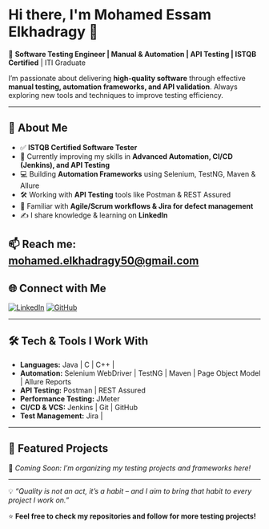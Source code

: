 # Hi there, I'm Mohamed Essam Elkhadragy 👋  

🚀 **Software Testing Engineer | Manual & Automation | API Testing | ISTQB Certified**  | ITI Graduate 

I’m passionate about delivering **high-quality software** through effective **manual testing, automation frameworks, and API validation**. Always exploring new tools and techniques to improve testing efficiency.  

---

## 🔹 About Me  
- ✅ **ISTQB Certified Software Tester**  
- 🌱 Currently improving my skills in **Advanced Automation, CI/CD (Jenkins), and API Testing**  
- 💻 Building **Automation Frameworks** using Selenium, TestNG, Maven & Allure  
- 🛠 Working with **API Testing** tools like Postman & REST Assured  
- 🔄 Familiar with **Agile/Scrum workflows & Jira for defect management**  
- ✍️ I share knowledge & learning on **LinkedIn**  

📫 **Reach me:** mohamed.elkhadragy50@gmail.com 
---

## 🌐 Connect with Me  
[![LinkedIn](https://img.shields.io/badge/LinkedIn-blue?style=flat&logo=linkedin)](https://www.linkedin.com/in/mohamed-elkhadragy-b8b157218)
[![GitHub](https://img.shields.io/badge/GitHub-000?style=flat&logo=github)](https://github.com/el5draGy)  

---

## 🛠 Tech & Tools I Work With  
- **Languages:** Java | C | C++ |  
- **Automation:** Selenium WebDriver | TestNG | Maven | Page Object Model | Allure Reports  
- **API Testing:** Postman | REST Assured  
- **Performance Testing:** JMeter  
- **CI/CD & VCS:** Jenkins | Git | GitHub  
- **Test Management:** Jira |  

---

## 📌 Featured Projects  
🚧 *Coming Soon: I’m organizing my testing projects and frameworks here!*  

---

💡 *“Quality is not an act, it’s a habit – and I aim to bring that habit to every project I work on.”*  

⭐ **Feel free to check my repositories and follow for more testing projects!**
